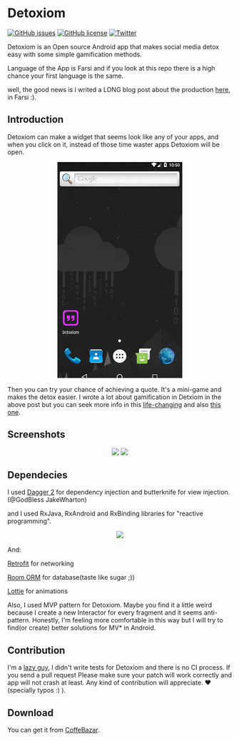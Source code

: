 # Detoxiom
[![GitHub issues](https://img.shields.io/github/issues/01sadra/Detoxiom.svg?style=plastic)](https://github.com/01sadra/Detoxiom/issues)
[![GitHub license](https://img.shields.io/github/license/01sadra/Detoxiom.svg?style=plastic)](https://github.com/01sadra/Detoxiom)
[![Twitter](https://img.shields.io/twitter/url/https/github.com/01sadra/Detoxiom.svg?style=social)](https://twitter.com/intent/tweet?text=Wow:&url=https%3A%2F%2Fgithub.com%2F01sadra%2FDetoxiom)

Detoxiom is an Open source Android app that makes social media detox easy with some simple gamification methods.

Language of the App is Farsi and if you look at this repo there is a high chance your first language is the same. 

well, the good news is i writed a LONG blog post about the production [here](sadraa.me/detoxiom), in Farsi :).

## Introduction
Detoxiom can make a widget that seems look like any of your apps, and when you click on it, instead of those time waster apps Detoxiom will be open. 
<p align="center"> 
<img src="https://github.com/01sadra/Detoxiom/blob/master/app/src/main/res/drawable/teaching_app.gif">
</p>

Then you can try your chance of achieving a quote. It's a mini-game and makes the detox easier. I wrote a lot about gamification in Detxiom in the above post but you can seek more info in this [life-changing](https://www.amazon.com/Power-Habit-What-Life-Business/dp/081298160X) and also [this one](https://www.amazon.ca/Hooked-How-Build-Habit-Forming...ebook/.../B00HJ4A43S).

## Screenshots
<p align="center"> 
<img src="https://sadraa.me/wp-content/uploads/2017/12/Screenshot-from-2017-12-03-07-01-29.png">
<img src="https://sadraa.me/wp-content/uploads/2017/12/Screenshot-from-2017-12-03-07-01-29.png">
</p>

## Dependecies
I used [Dagger 2](https://github.com/google/dagger) for dependency injection and butterknife for view injection. (@GodBless   JakeWharton)

and I used RxJava, RxAndroid and RxBinding libraries for "reactive programming".

<p align="center"> 
<img src="https://sadraa.me/wp-content/uploads/2017/12/reactive-programming.gif">
</p>


And:

[Retrofit](https://github.com/square/retrofit) for networking 

[Room ORM](https://developer.android.com/topic/libraries/architecture/room.html) for database(taste like sugar ;))

[Lottie](https://github.com/airbnb/lottie-android) for animations

Also, I used MVP pattern for Detoxiom. Maybe you find it a little weird because I create a new Interactor for every fragment and it seems anti-pattern. Honestly, I'm feeling more comfortable in this way but I will try to find(or create) better solutions for MV* in Android.

## Contribution
I'm a [lazy guy](https://sadraa.me/%D8%AA%DA%A9%D9%86%DB%8C%DA%A9-%D9%BE%D9%88%D9%85%D9%88%D8%AF%D8%B1%D9%88-%D9%88-%D8%B2%D9%86%D8%AC%DB%8C%D8%B1%D9%87-%D8%B9%D8%A7%D8%AF%D8%AA-%D8%B3%D8%A7%DB%8C%D9%86%D9%81%DB%8C%D9%84%D8%AF/), I didn't write tests for Detoxiom and there is no CI process. If you send a pull request Please make sure your patch will work correctly and  app will not crash at least. Any kind of contribution will appreciate. :heart: (specially typos :) ).

## Download 
You can get it from [CoffeBazar](https://cafebazaar.ir/app/me.sadraa.detoxiom/?l=fa).

